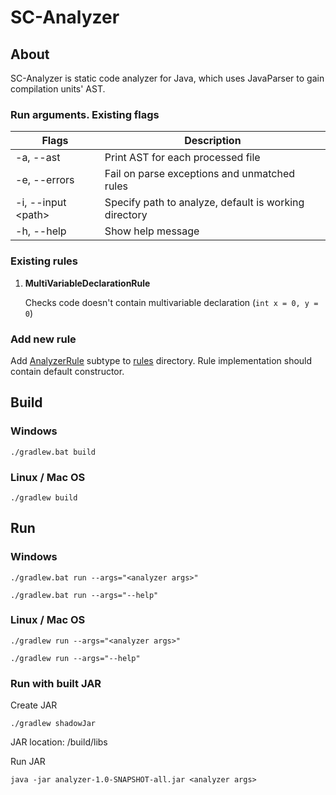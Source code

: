 # SC-Analyzer

## About

SC-Analyzer is static code analyzer for Java, which uses JavaParser to gain compilation units' AST.

### Run arguments. Existing flags

| Flags                | Description                                           |
|----------------------|-------------------------------------------------------|
| -a, --ast            | Print AST for each processed file                     | 
| -e, --errors         | Fail on parse exceptions and unmatched rules          |
| -i, --input \<path\> | Specify path to analyze, default is working directory |
| -h, --help           | Show help message                                     |

### Existing rules

1. **MultiVariableDeclarationRule**

    Checks code doesn't contain multivariable declaration (`int x = 0, y = 0`)



### Add new rule

Add [AnalyzerRule](src/main/java/analyzer/rules/AnalyzerRule.java) subtype to [rules](src/main/java/analyzer/rules/) directory.
Rule implementation should contain default constructor.

## Build

### Windows
```
./gradlew.bat build
```
### Linux / Mac OS
```
./gradlew build
```

## Run

### Windows
```
./gradlew.bat run --args="<analyzer args>"

./gradlew.bat run --args="--help"
```
### Linux / Mac OS
```
./gradlew run --args="<analyzer args>"

./gradlew run --args="--help"
```

### Run with built JAR
Create JAR
```
./gradlew shadowJar
```
JAR location: <repo root>/build/libs

Run JAR
```
java -jar analyzer-1.0-SNAPSHOT-all.jar <analyzer args>
```
